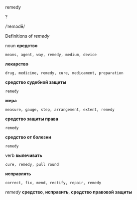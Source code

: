 remedy

?

/ˈremədē/

Definitions of _remedy_

noun
**средство**

    means, agent, way, remedy, medium, device
**лекарство**

    drug, medicine, remedy, cure, medicament, preparation
**средство судебной защиты**

    remedy
**мера**

    measure, gauge, step, arrangement, extent, remedy
**средство защиты права**

    remedy
**средство от болезни**

    remedy

verb
**вылечивать**

    cure, remedy, pull round
**исправлять**

    correct, fix, mend, rectify, repair, remedy

_remedy_
**средство**, **исправить**, **средство правовой защиты**